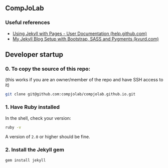 ## CompJoLab


### Useful references

- [Using Jekyll with Pages - User Documentation (help.github.com)](https://help.github.com/articles/using-jekyll-with-pages/) 
- [My Jekyll Blog Setup with Bootstrap, SASS and Pygments (kvurd.com)](http://kvurd.com/blog/my-jekyll-blog-setup-bootstrap-sass-pygments/) 





## Developer startup

### 0. To copy the source of this repo:

(this works if you are an owner/member of the repo and have SSH access to it)

~~~sh
git clone git@github.com:compjolab/compjolab.github.io.git
~~~





### 1. Have Ruby installed

In the shell, check your version:

~~~sh
ruby -v
~~~

A version of `2.0` or higher should be fine.


### 2. Install the Jekyll gem

~~~sh
gem install jekyll
~~~


